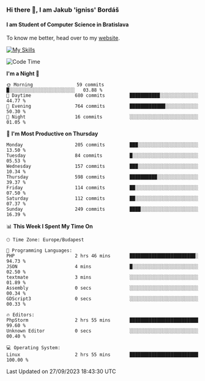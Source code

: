 ### Hi there 👋, I am Jakub 'igniss' Bordáš

#### I am Student of Computer Science in Bratislava
To know me better, head over to my [website](https://bordas.sk).

[![My Skills](https://skillicons.dev/icons?i=js,html,css,figma,svelte,java,kotlin,python,postgresql,typescript,nest,nodejs)](https://bordas.sk)


<!--START_SECTION:waka-->
![Code Time](http://img.shields.io/badge/Code%20Time-1%2C208%20hrs%2047%20mins-blue)

**I'm a Night 🦉** 

```text
🌞 Morning                59 commits          █░░░░░░░░░░░░░░░░░░░░░░░░   03.88 % 
🌆 Daytime                680 commits         ███████████░░░░░░░░░░░░░░   44.77 % 
🌃 Evening                764 commits         █████████████░░░░░░░░░░░░   50.30 % 
🌙 Night                  16 commits          ░░░░░░░░░░░░░░░░░░░░░░░░░   01.05 % 
```
📅 **I'm Most Productive on Thursday** 

```text
Monday                   205 commits         ███░░░░░░░░░░░░░░░░░░░░░░   13.50 % 
Tuesday                  84 commits          █░░░░░░░░░░░░░░░░░░░░░░░░   05.53 % 
Wednesday                157 commits         ███░░░░░░░░░░░░░░░░░░░░░░   10.34 % 
Thursday                 598 commits         ██████████░░░░░░░░░░░░░░░   39.37 % 
Friday                   114 commits         ██░░░░░░░░░░░░░░░░░░░░░░░   07.50 % 
Saturday                 112 commits         ██░░░░░░░░░░░░░░░░░░░░░░░   07.37 % 
Sunday                   249 commits         ████░░░░░░░░░░░░░░░░░░░░░   16.39 % 
```


📊 **This Week I Spent My Time On** 

```text
🕑︎ Time Zone: Europe/Budapest

💬 Programming Languages: 
PHP                      2 hrs 46 mins       ████████████████████████░   94.73 % 
JSON                     4 mins              █░░░░░░░░░░░░░░░░░░░░░░░░   02.50 % 
textmate                 3 mins              ░░░░░░░░░░░░░░░░░░░░░░░░░   01.89 % 
Assembly                 0 secs              ░░░░░░░░░░░░░░░░░░░░░░░░░   00.34 % 
GDScript3                0 secs              ░░░░░░░░░░░░░░░░░░░░░░░░░   00.33 % 

🔥 Editors: 
PhpStorm                 2 hrs 55 mins       █████████████████████████   99.60 % 
Unknown Editor           0 secs              ░░░░░░░░░░░░░░░░░░░░░░░░░   00.40 % 

💻 Operating System: 
Linux                    2 hrs 55 mins       █████████████████████████   100.00 % 
```


 Last Updated on 27/09/2023 18:43:30 UTC
<!--END_SECTION:waka-->
